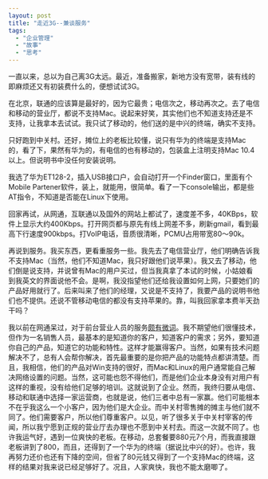 ```yaml
---
layout: post
title: "走近3G--兼谈服务"
tags:
  - "企业管理"
  - "故事"
  - "思考"
---
```



一直以来，总以为自己离3G太远。最近，准备搬家，新地方没有宽带，装有线的即麻烦还又有初装费什么的，便想试试3G。

在北京，联通的应该算是最好的，因为它最贵；电信次之，移动再次之。去了电信和移动的营业厅，都说不支持Mac。说起来好笑，其实他们也不知道支持还是不支持，让我拿本去试试。我只试了移动的，他们送的是中兴的终端，确实不支持。

只好跑到中关村。还好，摊位上的老板比较懂，说只有华为的终端是支持Mac的，看了下，果然有华为的，有电信的也有移动的，包装盒上注明支持Mac 10.4以上。但说明书中没任何安装说明。

我选了华为ET128-2，插入USB接口户，会自动打开一个Finder窗口，里面有个Mobile Partener软件，装上，就能用，很简单。看了一下console输出，都是些AT指令，不知道是否能在Linux下使用。

回家再试，从网通，互联通以及国外的网站上都试了，速度差不多，40KBps，软件上显示大约400Kbps。打开网页都与原先有线上网差不多，刷新gmail，看到最高下行速度900kbps。打VoIP电话，音质很清晰，PCMU占用带宽80～90k。

再说到服务。我买东西，更看重服务一些。我先去了电信营业厅，他们明确告诉我不支持Mac（当然，他们不知道Mac，我只好跟他们说苹果）。我又去了移动，他们倒是说支持，并说曾有Mac的用户买过，但当我真拿了本试的时候，小姑娘看到我英文的界面说他不会。是啊，我没指望他们还给我设置如何上网，只要她们的产品好用就行了。后来叫来了他们的经理，又说是不支持了，我要产品的说明书他们也不提供。还说不管移动电信的都没有支持苹果的。靠，叫我回家拿本费半天劲干吗？

我以前在网通呆过，对于前台营业人员的服务[颇有微词](/2009/11/6/qi-ye-bian-ge-yu-wen-hua/)。我不期望他们很懂技术，但作为一名销售人员，最基本的是知道你的客户，知道客户的需求；另外，要知道你自己的产品，知道它的功能和特性。这样才能赢得客户。当然，如果有技术问题解决不了，总有人会帮你解决，首先最重要的是你把产品的功能特点都讲清楚。而且，我相信，他们的产品对Win支持的很好，而Mac和Linux的用户通常能自己解决网络设置的问题。当然，这可能也怨不得他们，而是他们企业本身没有对用户有这样的重视，没有给他们足够的培训。这就说到了企业。然而，我终归要从电信、移动和联通中选择一家运营商，也就是说，他们三者中总有一家赢。他们可能根本不在乎我这么一个小客户，因为他们是大企业。而中关村零售摊的摊主与他们就不同了。他们需要客户，所以他们尊重客户。以见，听了很多关于中关村宰客的传闻，所以我宁愿到正规的营业厅去办理也不愿到中关村去。而这一次就不同了。也许我运气好，遇到一位爽快的老板。在移动，总套餐要880元7个月，而我直接跟老板讲到了800，而且，还得到了一个华为的终端（据说比中兴的好）。也许，我再努力还价也还有下降的空间，但省了80元钱又得到了一个支持Mac的终端，这样的结果对我来说已经足够好了。况且，人家爽快，我也不能太磨唧了。  
